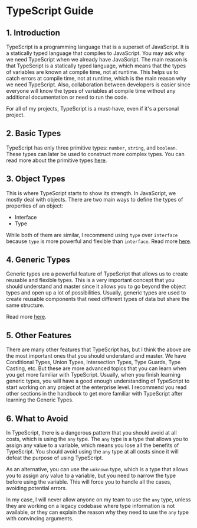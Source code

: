 # TypeScript Guide

## 1. Introduction

TypeScript is a programming language that is a superset of JavaScript. It is a statically typed language that compiles to JavaScript.
You may ask why we need TypeScript when we already have JavaScript. The main reason is that TypeScript is a statically typed language, which means that the types of variables are known at compile time, not at runtime. This helps us to catch errors at compile time, not at runtime, which is the main reason why we need TypeScript. Also, collaboration between developers is easier since everyone will know the types of variables at compile time without any additional documentation or need to run the code.

For all of my projects, TypeScript is a must-have, even if it's a personal project. 

## 2. Basic Types

TypeScript has only three primitive types: `number`, `string`, and `boolean`. These types can later be used to construct more complex types.
You can read more about the primitive types [here](https://www.typescriptlang.org/docs/handbook/2/everyday-types.html).


## 3. Object Types

This is where TypeScript starts to show its strength. In JavaScript, we mostly deal with objects. There are two main ways to define the types of properties of an object:

- Interface
- Type

While both of them are similar, I recommend using `type` over `interface` because `type` is more powerful and flexible than `interface`.
Read more [here](https://www.typescriptlang.org/docs/handbook/2/objects.html).

## 4. Generic Types

Generic types are a powerful feature of TypeScript that allows us to create reusable and flexible types. This is a very important concept that you should understand and master since it allows you to go beyond the object types and open up a lot of possibilities. Usually, generic types are used to create reusable components that need different types of data but share the same structure.

Read more [here](https://www.typescriptlang.org/docs/handbook/2/generics.html).

## 5. Other Features

There are many other features that TypeScript has, but I think the above are the most important ones that you should understand and master. We have Conditional Types, Union Types, Intersection Types, Type Guards, Type Casting, etc. But these are more advanced topics that you can learn when you get more familiar with TypeScript. Usually, when you finish learning generic types, you will have a good enough understanding of TypeScript to start working on any project at the enterprise level. I recommend you read other sections in the handbook to get more familiar with TypeScript after learning the Generic Types.

## 6. What to Avoid
In TypeScript, there is a dangerous pattern that you should avoid at all costs, which is using the `any` type. The `any` type is a type that allows you to assign any value to a variable, which means you lose all the benefits of TypeScript. You should avoid using the `any` type at all costs since it will defeat the purpose of using TypeScript.

As an alternative, you can use the `unknown` type, which is a type that allows you to assign any value to a variable, but you need to narrow the type before using the variable. This will force you to handle all the cases, avoiding potential errors.

In my case, I will never allow anyone on my team to use the `any` type, unless they are working on a legacy codebase where type information is not available, or they can explain the reason why they need to use the `any` type with convincing arguments.